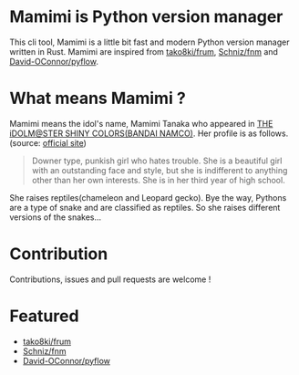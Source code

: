 
# Mamimi is Python version manager
This cli tool, Mamimi is a little bit fast and modern Python version manager written in Rust.
Mamimi are inspired from [tako8ki/frum](https://github.com/tako8ki/frum), [Schniz/fnm](https://github.com/Schniz/fnm) and [David-OConnor/pyflow](https://github.com/David-OConnor/pyflow).
</div>

# What means Mamimi ?
Mamimi means the idol's name, Mamimi Tanaka who appeared in [THE iDOLM@STER SHINY COLORS(BANDAI NAMCO)](https://shinycolors.idolmaster.jp/). Her profile is as follows.(source: [official site](https://shinycolors.idolmaster.jp/idol/lantica/mamimi.html))

>Downer type, punkish girl who hates trouble. She is a beautiful girl with an outstanding face and style, but she is indifferent to anything other than her own interests. She is in her third year of high school.

She raises reptiles(chameleon and Leopard gecko). Bye the way, Pythons are a type of snake and are classified as reptiles. So she raises different versions of the snakes...

# Contribution
Contributions, issues and pull requests are welcome !

# Featured
- [tako8ki/frum](https://github.com/tako8ki/frum)
- [Schniz/fnm](https://github.com/Schniz/fnm)
- [David-OConnor/pyflow](https://github.com/David-OConnor/pyflow)
